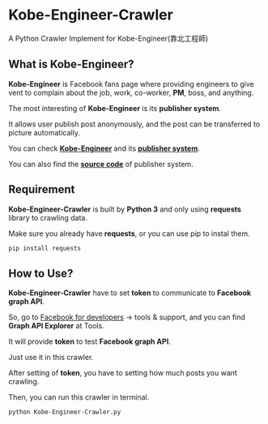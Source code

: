 # Kobe-Engineer-Crawler
A Python Crawler Implement for Kobe-Engineer(靠北工程師)

## What is Kobe-Engineer?

**Kobe-Engineer** is Facebook fans page where providing engineers to give vent to complain about the job, work, co-worker, **PM**, boss, and anything.

The most interesting of **Kobe-Engineer** is its **publisher system**.

It allows user publish post anonymously, and the post can be transferred to picture automatically.

You can check [**Kobe-Engineer**](https://www.facebook.com/kobeengineer/) and its [**publisher system**](https://engineer.kobe.ga/).

You can also find the [**source code**](https://github.com/kxgen/facebook-anonymous-publisher) of publisher system.

## Requirement

**Kobe-Engineer-Crawler** is built by **Python 3** and only using **requests** library to crawling data.

Make sure you already have **requests**, or you can use pip to instal them.
```s
pip install requests
```

## How to Use?

**Kobe-Engineer-Crawler** have to set **token** to communicate to **Facebook graph API**.

So, go to [Facebook for developers](https://developers.facebook.com/) -> tools & support, and you can find **Graph API Explorer** at Tools.

It will provide **token** to test **Facebook graph API**.

Just use it in this crawler.

After setting of **token**, you have to setting how much posts you want crawling.

Then, you can run this crawler in terminal.

```$
python Kobe-Engineer-Crawler.py
```

